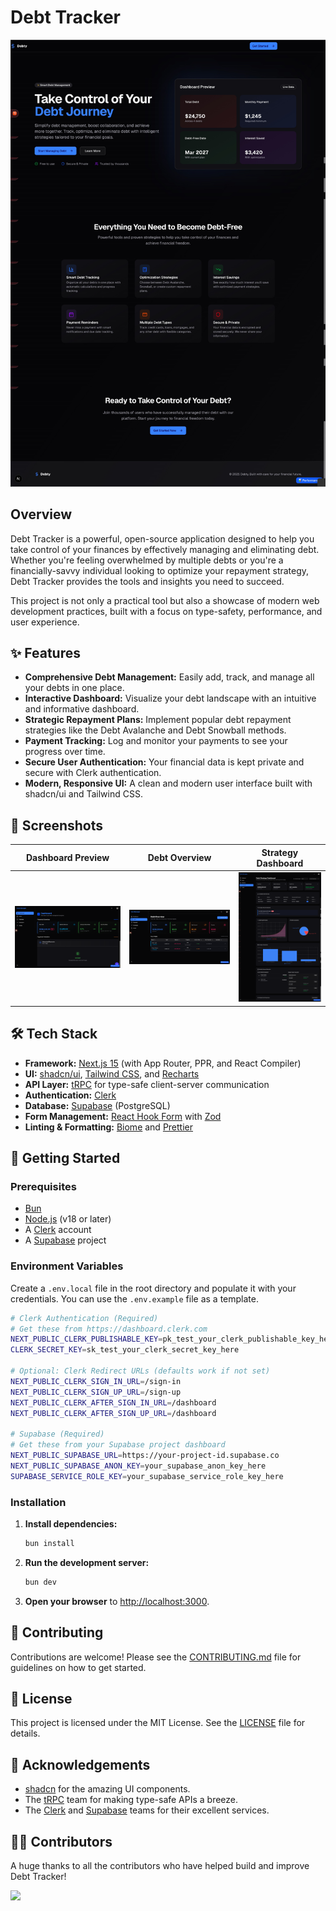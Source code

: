 # Debt Tracker

![Landing Page](./screenshots/landing.jpeg)

## Overview

Debt Tracker is a powerful, open-source application designed to help you take control of your finances by effectively managing and eliminating debt. Whether you're feeling overwhelmed by multiple debts or you're a financially-savvy individual looking to optimize your repayment strategy, Debt Tracker provides the tools and insights you need to succeed.

This project is not only a practical tool but also a showcase of modern web development practices, built with a focus on type-safety, performance, and user experience.

## ✨ Features

- **Comprehensive Debt Management:** Easily add, track, and manage all your debts in one place.
- **Interactive Dashboard:** Visualize your debt landscape with an intuitive and informative dashboard.
- **Strategic Repayment Plans:** Implement popular debt repayment strategies like the Debt Avalanche and Debt Snowball methods.
- **Payment Tracking:** Log and monitor your payments to see your progress over time.
- **Secure User Authentication:** Your financial data is kept private and secure with Clerk authentication.
- **Modern, Responsive UI:** A clean and modern user interface built with shadcn/ui and Tailwind CSS.

## 📸 Screenshots

| Dashboard Preview | Debt Overview | Strategy Dashboard |
| :---: | :---: | :---: |
| ![Dashboard Preview](./screenshots/dashboard_preview.png) | ![Debt Overview](./screenshots/debt_overview.png) | ![Strategy Dashboard](./screenshots/strategy_dash.png) |

## 🛠️ Tech Stack

- **Framework:** [Next.js 15](https://nextjs.org/) (with App Router, PPR, and React Compiler)
- **UI:** [shadcn/ui](https://ui.shadcn.com/), [Tailwind CSS](https://tailwindcss.com/), and [Recharts](httpss://recharts.org/)
- **API Layer:** [tRPC](https://trpc.io/) for type-safe client-server communication
- **Authentication:** [Clerk](https://clerk.com/)
- **Database:** [Supabase](https://supabase.com/) (PostgreSQL)
- **Form Management:** [React Hook Form](https://react-hook-form.com/) with [Zod](https://zod.dev/)
- **Linting & Formatting:** [Biome](https://biomejs.dev/) and [Prettier](https://prettier.io/)

## 🚀 Getting Started

### Prerequisites

- [Bun](https://bun.sh/)
- [Node.js](https://nodejs.org/) (v18 or later)
- A [Clerk](https://clerk.com/) account
- A [Supabase](https://supabase.com/) project

### Environment Variables

Create a `.env.local` file in the root directory and populate it with your credentials. You can use the `.env.example` file as a template.

```bash
# Clerk Authentication (Required)
# Get these from https://dashboard.clerk.com
NEXT_PUBLIC_CLERK_PUBLISHABLE_KEY=pk_test_your_clerk_publishable_key_here
CLERK_SECRET_KEY=sk_test_your_clerk_secret_key_here

# Optional: Clerk Redirect URLs (defaults work if not set)
NEXT_PUBLIC_CLERK_SIGN_IN_URL=/sign-in
NEXT_PUBLIC_CLERK_SIGN_UP_URL=/sign-up
NEXT_PUBLIC_CLERK_AFTER_SIGN_IN_URL=/dashboard
NEXT_PUBLIC_CLERK_AFTER_SIGN_UP_URL=/dashboard

# Supabase (Required)
# Get these from your Supabase project dashboard
NEXT_PUBLIC_SUPABASE_URL=https://your-project-id.supabase.co
NEXT_PUBLIC_SUPABASE_ANON_KEY=your_supabase_anon_key_here
SUPABASE_SERVICE_ROLE_KEY=your_supabase_service_role_key_here
```

### Installation

1. **Install dependencies:**

    ```bash
    bun install
    ```

2. **Run the development server:**

    ```bash
    bun dev
    ```

3. **Open your browser** to [http://localhost:3000](http://localhost:3000).

## 🤝 Contributing

Contributions are welcome! Please see the [CONTRIBUTING.md](./CONTRIBUTING.md) file for guidelines on how to get started.

## 📜 License

This project is licensed under the MIT License. See the [LICENSE](./LICENSE) file for details.

## 🙏 Acknowledgements

- [shadcn](https://github.com/shadcn) for the amazing UI components.
- The [tRPC](https://trpc.io/) team for making type-safe APIs a breeze.
- The [Clerk](https://clerk.com/) and [Supabase](https://supabase.com/) teams for their excellent services.

## 👨‍💻 Contributors

A huge thanks to all the contributors who have helped build and improve Debt Tracker!

<!-- ALL-CONTRIBUTORS-LIST:START - Do not remove or modify this section -->
<!-- prettier-ignore-start -->
<!-- markdownlint-disable -->
<!-- Add contributors here -->
<a href="https://github.com/HexSleeves/DebtTracker/graphs/contributors">
  <img src="https://contrib.rocks/image?repo=HexSleeves/DebtTracker" />
</a>
<!-- markdownlint-restore -->
<!-- prettier-ignore-end -->
<!-- ALL-CONTRIBUTORS-LIST:END -->
